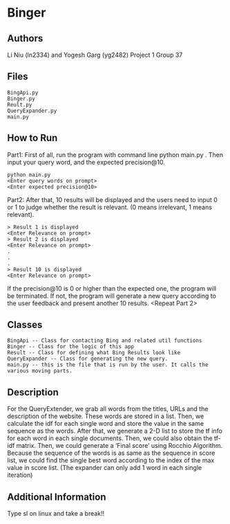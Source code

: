 Binger
======

Authors
-------
Li Niu (ln2334) and Yogesh Garg (yg2482)
Project 1 Group 37

Files
-----
    BingApi.py
    Binger.py
    Reult.py
    QueryExpander.py
    main.py

How to Run
----------
Part1: First of all, run the program with command line python main.py . Then input your query word, and the expected precision@10.

    python main.py
    <Enter query words on prompt>
    <Enter expected precision@10>

Part2: After that, 10 results will be displayed and the users need to input 0 or 1 to judge whether the result is relevant. (0 means irrelevant, 1 means relevant).

    > Result 1 is displayed
    <Enter Relevance on prompt>
    > Result 2 is displayed
    <Enter Relevance on prompt>
    .
    .
    .
    > Result 10 is displayed
    <Enter Relevance on prompt>

If the precision@10 is 0 or higher than the expected one, the program will be terminated. If not, the program will generate a new query according to the user feedback and present another 10 results.
    <Repeat Part 2>

Classes
-------
    BingApi -- Class for contacting Bing and related util functions
    Binger -- Class for the logic of this app
    Result -- Class for defining what Bing Results look like
    QueryExpander -- Class for generating the new query.
    main.py -- this is the file that is run by the user. It calls the various moving parts.

Description
-----------
For the QueryExtender, we grab all words from the titles, URLs and the description of the website. These words are stored in a list. Then, we calculate the idf for each single word and store the value in the same sequence as the words. After that, we generate a 2-D list to store the tf info for each word in each single documents. Then, we could also obtain the tf-idf matrix. Then, we could generate a ‘Final score’ using Rocchio Algorithm. Because the sequence of the words is as same as the sequence in score list, we could find the single best word according to the index of the max value in score list. (The expander can only add 1 word in each single iteration)


Additional Information
----------------------

Type sl on linux and take a break!!

